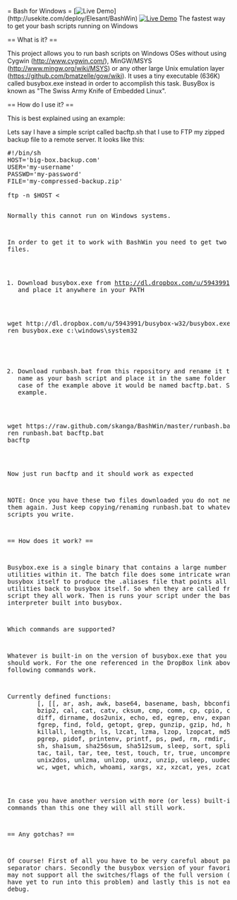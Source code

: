 = Bash for Windows = [![Live Demo](http://usekite.com/live-demo-button.png?)](http://usekite.com/deploy/Elesant/BashWin) [![Live Demo](https://usekite.com/live-demo-button.png)](https://localhost/deploy)
The fastest way to get your bash scripts running on Windows

== What is it? ==

This project allows you to run bash scripts on Windows OSes without using Cygwin (http://www.cygwin.com/), MinGW/MSYS (http://www.mingw.org/wiki/MSYS) or any other large Unix emulation layer (https://github.com/bmatzelle/gow/wiki). It uses a tiny executable (636K) called busybox.exe instead in order to accomplish this task. BusyBox is known as "The Swiss Army Knife of Embedded Linux".

== How do I use it? ==

This is best explained using an example:

Lets say I have a simple script called bacftp.sh that I use to FTP my zipped backup file to a remote server. It looks like this:

<pre>
#!/bin/sh
HOST='big-box.backup.com'
USER='my-username'
PASSWD='my-password'
FILE='my-compressed-backup.zip'

ftp -n $HOST <<END_SCRIPT
quote USER $USER
quote PASS $PASSWD
hash
bin
put $FILE
quit
END_SCRIPT
exit 0
</pre>

Normally this cannot run on Windows systems. 

In order to get it to work with BashWin you need to get two files.

1) Download busybox.exe from http://dl.dropbox.com/u/5943991/busybox-w32/busybox.exe and place it anywhere in your PATH
<pre>
wget http://dl.dropbox.com/u/5943991/busybox-w32/busybox.exe 
ren busybox.exe c:\windows\system32
</pre>

2) Download runbash.bat from this repository and rename it to the same name as your bash script and place it in the same folder too. In the case of the example above it would be named bacftp.bat. So for example.
<pre>
wget https://raw.github.com/skanga/BashWin/master/runbash.bat
ren runbash.bat bacftp.bat
bacftp
</pre>

Now just run bacftp and it should work as expected

NOTE: Once you have these two files downloaded you do not ned to get them again. Just keep copying/renaming runbash.bat to whatever new scripts you write.

== How does it work? ==

Busybox.exe is a single binary that contains a large number of unix utilities within it. The batch file does some intricate wranging with busybox itself to produce the .aliases file that points all the utilities back to busybox itself. So when they are called from your bash script they all work. Then is runs your script under the bash interpreter built into busybox.

Which commands are supported?

Whatever is built-in on the version of busybox.exe that you have should work. For the one referenced in the DropBox link above the following commands work.

<pre>
Currently defined functions:
        [, [[, ar, ash, awk, base64, basename, bash, bbconfig, bunzip2, bzcat,
        bzip2, cal, cat, catv, cksum, cmp, comm, cp, cpio, cut, date, dc, dd,
        diff, dirname, dos2unix, echo, ed, egrep, env, expand, expr, false,
        fgrep, find, fold, getopt, grep, gunzip, gzip, hd, head, hexdump, kill,
        killall, length, ls, lzcat, lzma, lzop, lzopcat, md5sum, mkdir, mv, od,
        pgrep, pidof, printenv, printf, ps, pwd, rm, rmdir, rpm2cpio, sed, seq,
        sh, sha1sum, sha256sum, sha512sum, sleep, sort, split, strings, sum,
        tac, tail, tar, tee, test, touch, tr, true, uncompress, unexpand, uniq,
        unix2dos, unlzma, unlzop, unxz, unzip, usleep, uudecode, uuencode, vi,
        wc, wget, which, whoami, xargs, xz, xzcat, yes, zcat
</pre>

In case you have another version with more (or less) built-in commands than this one they will all still work.

== Any gotchas? ==

Of course! First of all you have to be very careful about path separator chars. Secondly the busybox version of your favorite command may not support all the switches/flags of the full version (although I have yet to run into this problem) and lastly this is not easy to debug.

